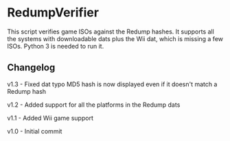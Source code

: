 # RedumpVerifier
This script verifies game ISOs against the Redump hashes. It supports all the systems with downloadable dats plus the Wii dat, which is missing a few ISOs. Python 3 is needed to run it.

## Changelog
v1.3 - Fixed dat typo
       MD5 hash is now displayed even if it doesn't match a Redump hash

v1.2 - Added support for all the platforms in the Redump dats

v1.1 - Added Wii game support

v1.0 - Initial commit
